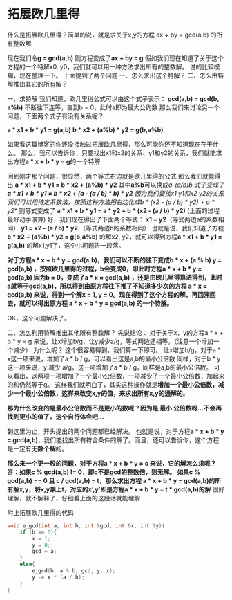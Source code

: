 # 拓展欧几里得

什么是拓展欧几里得？简单的说，就是求关于x,y的方程 ax + by = gcd(a,b) 的所有整数解

现在我们令**g = gcd(a,b)**
 则方程变成了**ax + by = g**
 假如我们现在知道了关于这个方程的一个特解x0, y0，我们就可以用一种方法求出所有的整数解。
 说的比较模糊，现在整理一下。
 上面提到了两个问题
 一、怎么求出这个特解？
 二、怎么由特解推出其它的所有解？

一、求特解
 我们知道，欧几里得公式可以由这个式子表示：
 **gcd(a,b) = gcd(b, a%b)**
 不断往下连等，直到b = 0，此时a即为最大公约数
 那么我们来讨论另一个问题，下面两个式子有没有关系呢？

**a * x1 + b * y1 = g(a,b)**
 **b * x2 + (a%b) * y2 = g(b,a%b)**

如果看这篇博客的你还没接触过拓展欧几里得，那么可能你还不知道现在在干什么。
 那么，我可以告诉你，只要找出x1和x2的关系、y1和y2的关系，我们就能求出方程**a * x + b * y = g**的一个特解

回到刚才那个问题，很显然，两个等式右边就是欧几里得的公式
 那么我们就能得出
 **a * x1 + b * y1 = b * x2 + (a%b) * y2**
 其中**a%b**可以换成**a-(a/b)*b**
 式子变成了
 **a * x1 + b * y1 = b * x2 + (a - (a / b) * b) * y2**
 因为我们要找x1 y1和x2 y2的关系
 我们可以用待定系数法，按照这种方法把右边化成**b * (x2 - (a / b) * y2) + a * y2**
 则等式变成了
 **a * x1 + b * y1 = a * y2 + b * (x2 - (a / b) * y2)**
 (上面的过程最好动手演算)
 好，我们现在得出了下面两个等式：
 **x1 = y2**（等式两边a的系数相同）
 **y1 = x2 - (a / b) * y2** （等式两边b的系数相同）
 也就是说，我们知道了方程**b * x2 + (a%b) * y2 = g(b,a%b)** 的解x2, y2，就可以得到方程**a * x1 + b * y1 = g(a,b)** 的解x1,y1了，这个小问题告一段落。

**对于方程a * x + b * y = gcd(a,b)，我们可以不断的往下变成b * x + (a % b) y = gcd(a,b)  ，按照欧几里得的过程，b会变成0，即此时方程a * x + b * y = gcd(a,b) 因为b = 0，变成了a * x =  gcd(a,b) ，还是由欧几里得算法得到，此时a就等于gcd(a,b)，所以得到由原方程往下推了不知道多少次的方程 a * x =  gcd(a,b) 来说，得到一个解x = 1, y = 0。现在得到了这个方程的解，再回溯回去，就可以得出原方程 a * x + b * y = gcd(a,b) 的一个特解。**

OK，这个问题解决了。

二、怎么利用特解推出其他所有整数解？
 先说结论：
 对于关于x，y的方程a * x + b * y = g 来说，让x增加b/g，让y减少a/g，等式两边还相等。（注意一个增加一个减少）
 为什么呢？
 这个很容易得到，我们算一下即可。
 让x增加b/g，对于a * x这一项来说，增加了a * b / g，可以看出这是a,b的最小公倍数
 同样，对于b * y这一项来说，y 减少 a/g，这一项增加了a * b / g，同样是a,b的最小公倍数。
 可以看出，这两项一项增加了一个最小公倍数，一项减少了一个最小公倍数，加起来的和仍然等于g。
 这样我们就明白了，其实这种操作就是**增加一个最小公倍数，减少一个最小公倍数，这样来改变x,y的值，来求出所有x,y的通解的**。

**那为什么改变的是最小公倍数而不是更小的数呢？因为是 最小 公倍数呀…不会再找到更小的值了，这个自行体会吧…**

到这里为止，开头提出的两个问题都已经解决。
 也就是说，对于方程**a * x + b * y = gcd(a,b)**，我们能找出所有符合条件的解了。而且，还可以告诉你，这个方程是一定有**无数个解**的。

**那么来一个更一般的问题，对于方程a * x + b * y = c 来说，它的解怎么求呢？**
 答：**如果c % gcd(a,b) != 0，即c不是gcd的整数倍，则无解。**
 **如果c % gcd(a,b) == 0 且 c / gcd(a,b) = t，那么求出方程 a * x + b * y =  gcd(a,b)的所有解x,y，将x,y乘上t，对应的x’,y’即是方程a * x + b * y = t * gcd(a,b)的解**
 很好理解，就不解释了，仔细看上面的这段话就能理解

附上拓展欧几里得的代码

```cpp
void e_gcd(int a, int b, int &gcd, int &x, int &y){
	if (b == 0){
		x = 1;
		y = 0;
		gcd = a;
	}
	else{
		e_gcd(b, a % b, gcd, y, x);
		y -= x * (a / b);
	}
}
```

